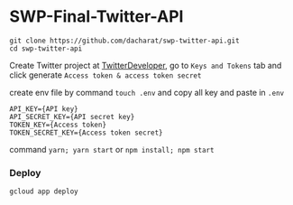 # SWP-Final-Twitter-API

```
git clone https://github.com/dacharat/swp-twitter-api.git
cd swp-twitter-api
```
Create Twitter project at [TwitterDeveloper]((https://developer.twitter.com/en/apps)), go to `Keys and Tokens` tab and click generate `Access token & access token secret`

create env file by command `touch .env` and copy all key and paste in `.env` 

```
API_KEY={API key}
API_SECRET_KEY={API secret key}
TOKEN_KEY={Access token}
TOKEN_SECRET_KEY={Access token secret}
```

command `yarn; yarn start` or `npm install; npm start`

### Deploy
`gcloud app deploy`